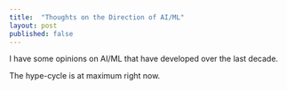 ```yaml
---
title:  "Thoughts on the Direction of AI/ML"
layout: post
published: false
---
```


I have some opinions on AI/ML that have developed over the last decade.

The hype-cycle is at maximum right now.
